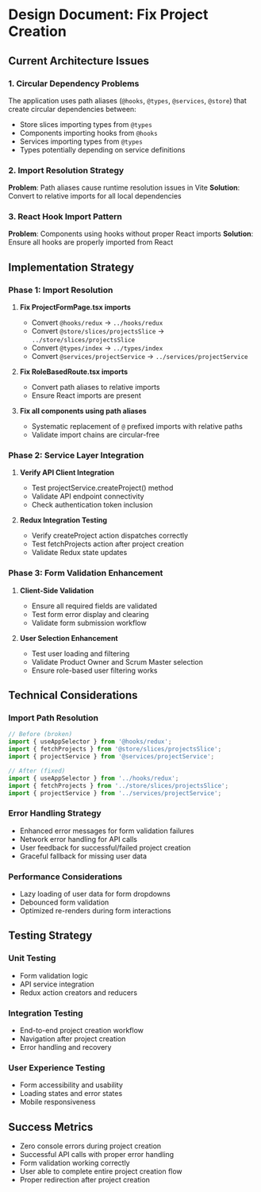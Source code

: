 # Design Document: Fix Project Creation

## Current Architecture Issues

### 1. Circular Dependency Problems
The application uses path aliases (`@hooks`, `@types`, `@services`, `@store`) that create circular dependencies between:
- Store slices importing types from `@types`
- Components importing hooks from `@hooks`
- Services importing types from `@types`
- Types potentially depending on service definitions

### 2. Import Resolution Strategy
**Problem**: Path aliases cause runtime resolution issues in Vite
**Solution**: Convert to relative imports for all local dependencies

### 3. React Hook Import Pattern
**Problem**: Components using hooks without proper React imports
**Solution**: Ensure all hooks are properly imported from React

## Implementation Strategy

### Phase 1: Import Resolution
1. **Fix ProjectFormPage.tsx imports**
   - Convert `@hooks/redux` → `../hooks/redux`
   - Convert `@store/slices/projectsSlice` → `../store/slices/projectsSlice`
   - Convert `@types/index` → `../types/index`
   - Convert `@services/projectService` → `../services/projectService`

2. **Fix RoleBasedRoute.tsx imports**
   - Convert path aliases to relative imports
   - Ensure React imports are present

3. **Fix all components using path aliases**
   - Systematic replacement of `@` prefixed imports with relative paths
   - Validate import chains are circular-free

### Phase 2: Service Layer Integration
1. **Verify API Client Integration**
   - Test projectService.createProject() method
   - Validate API endpoint connectivity
   - Check authentication token inclusion

2. **Redux Integration Testing**
   - Verify createProject action dispatches correctly
   - Test fetchProjects action after project creation
   - Validate Redux state updates

### Phase 3: Form Validation Enhancement
1. **Client-Side Validation**
   - Ensure all required fields are validated
   - Test form error display and clearing
   - Validate form submission workflow

2. **User Selection Enhancement**
   - Test user loading and filtering
   - Validate Product Owner and Scrum Master selection
   - Ensure role-based user filtering works

## Technical Considerations

### Import Path Resolution
```typescript
// Before (broken)
import { useAppSelector } from '@hooks/redux';
import { fetchProjects } from '@store/slices/projectsSlice';
import { projectService } from '@services/projectService';

// After (fixed)
import { useAppSelector } from '../hooks/redux';
import { fetchProjects } from '../store/slices/projectsSlice';
import { projectService } from '../services/projectService';
```

### Error Handling Strategy
- Enhanced error messages for form validation failures
- Network error handling for API calls
- User feedback for successful/failed project creation
- Graceful fallback for missing user data

### Performance Considerations
- Lazy loading of user data for form dropdowns
- Debounced form validation
- Optimized re-renders during form interactions

## Testing Strategy

### Unit Testing
- Form validation logic
- API service integration
- Redux action creators and reducers

### Integration Testing
- End-to-end project creation workflow
- Navigation after project creation
- Error handling and recovery

### User Experience Testing
- Form accessibility and usability
- Loading states and error states
- Mobile responsiveness

## Success Metrics
- Zero console errors during project creation
- Successful API calls with proper error handling
- Form validation working correctly
- User able to complete entire project creation flow
- Proper redirection after project creation